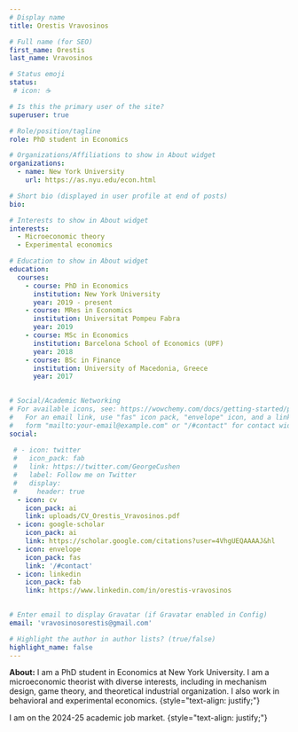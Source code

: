 ```yaml
---
# Display name
title: Orestis Vravosinos

# Full name (for SEO)
first_name: Orestis
last_name: Vravosinos

# Status emoji
status:
 # icon: ☕️

# Is this the primary user of the site?
superuser: true

# Role/position/tagline
role: PhD student in Economics

# Organizations/Affiliations to show in About widget
organizations:
  - name: New York University
    url: https://as.nyu.edu/econ.html

# Short bio (displayed in user profile at end of posts)
bio: 

# Interests to show in About widget
interests:
  - Microeconomic theory
  - Experimental economics

# Education to show in About widget
education:
  courses:
    - course: PhD in Economics
      institution: New York University
      year: 2019 - present
    - course: MRes in Economics
      institution: Universitat Pompeu Fabra
      year: 2019
    - course: MSc in Economics
      institution: Barcelona School of Economics (UPF)
      year: 2018
    - course: BSc in Finance
      institution: University of Macedonia, Greece
      year: 2017
      

# Social/Academic Networking
# For available icons, see: https://wowchemy.com/docs/getting-started/page-builder/#icons
#   For an email link, use "fas" icon pack, "envelope" icon, and a link in the
#   form "mailto:your-email@example.com" or "/#contact" for contact widget.
social:
  
 # - icon: twitter
 #   icon_pack: fab
 #   link: https://twitter.com/GeorgeCushen
 #   label: Follow me on Twitter
 #   display:
 #     header: true
  - icon: cv
    icon_pack: ai
    link: uploads/CV_Orestis_Vravosinos.pdf
  - icon: google-scholar
    icon_pack: ai
    link: https://scholar.google.com/citations?user=4VhgUEQAAAAJ&hl
  - icon: envelope
    icon_pack: fas
    link: '/#contact'
  - icon: linkedin
    icon_pack: fab
    link: https://www.linkedin.com/in/orestis-vravosinos
 

# Enter email to display Gravatar (if Gravatar enabled in Config)
email: 'vravosinosorestis@gmail.com'

# Highlight the author in author lists? (true/false)
highlight_name: false
---
```


**About:** I am a PhD student in Economics at New York University. I am a microeconomic theorist with diverse interests, including in mechanism design, game theory, and theoretical industrial organization. I also work in behavioral and experimental economics.
{style="text-align: justify;"}

I am on the 2024-25 academic job market.
{style="text-align: justify;"}
